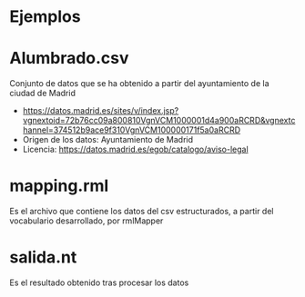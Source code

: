 # Ejemplos
# Alumbrado.csv
Conjunto de datos que se ha obtenido a partir del ayuntamiento de la ciudad de Madrid 
- https://datos.madrid.es/sites/v/index.jsp?vgnextoid=72b76cc09a800810VgnVCM1000001d4a900aRCRD&vgnextchannel=374512b9ace9f310VgnVCM100000171f5a0aRCRD
- Origen de los datos: Ayuntamiento de Madrid 
- Licencia: https://datos.madrid.es/egob/catalogo/aviso-legal

# mapping.rml
Es el archivo que contiene los datos del csv estructurados, a partir del vocabulario desarrollado, por rmlMapper

# salida.nt
Es el resultado obtenido tras procesar los datos
